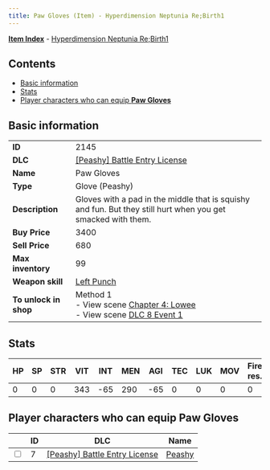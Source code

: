 ```yaml
---
title: Paw Gloves (Item) - Hyperdimension Neptunia Re;Birth1
---
```


[**Item Index**](/neptunia/rb1/item/index.html) - [Hyperdimension Neptunia Re;Birth1](/neptunia/rb1)

## Contents

- [Basic information](#basic-information)
- [Stats](#stats)
- [Player characters who can equip **Paw Gloves**](#player-characters-who-can-equip-paw-gloves)

## Basic information

|   |   |
| -- | -- |
| **ID** | 2145 |
| **DLC** | [[Peashy] Battle Entry License](/neptunia/rb1/dlc/8-peashy.html) |
| **Name** | Paw Gloves |
| **Type** | Glove (Peashy) |
| **Description** | Gloves with a pad in the middle that is squishy and fun. But they still hurt when you get smacked with them. |
| **Buy Price** | 3400 |
| **Sell Price** | 680 |
| **Max inventory** | 99 |
| **Weapon skill** | [Left Punch](/neptunia/rb1/skill/8-1203-left-punch.html) |
| **To unlock in shop** | Method 1<br />- View scene [Chapter 4: Lowee](/neptunia/rb1/scene/1-402-chapter-4-lowee.html)<br />- View scene [DLC 8 Event 1](/neptunia/rb1/scene/8-5020-dlc-8-event-1.html) |


## Stats

| HP | SP | STR | VIT | INT | MEN | AGI | TEC | LUK | MOV | Fire res. | Ice res. | Wind res. | Lightning res. |
| -- | -- | --- | --- | --- | --- | --- | --- | --- | --- | --------- | -------- | --------- | -------------- |
| 0 | 0 | 0 | 343 | -65 | 290 | -65 | 0 | 0 | 0 | 0 | 0 | 0 | 0 |


## Player characters who can equip **Paw Gloves**

|    | ID | DLC | Name |
| -- | -- | --- | ---- |
| <input type="checkbox" id="rb1-player-8-7" class="trackbox" /> | 7 | [[Peashy] Battle Entry License](/neptunia/rb1/dlc/8-peashy.html) | [Peashy](/neptunia/rb1/player/8-7-peashy.html) |
